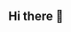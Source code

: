 ## Hi there 👋

<!--
**Noureenelazab/noureenelazab** is a ✨ _special_ ✨ repository because its `README.md` (this file) appears on your GitHub profile.

Here are some ideas to get you started:

- 🔭 I’m currently working on ...
- 🌱 I’m currently learning ...# Hi there! 👋 I'm Noureen Ahmed Bahgat

## 🎓 About Me
Software Engineering Student passionate about technology and continuous learning.

**Objective:** Motivated student seeking to improve tech skills and academic knowledge in dynamic work environment.

## 💻 Technical Skills

### Programming Languages
- 🐍 Python

### Frontend Development
- ⚛️ React.js
- 🌐 Web Development

### Operating Systems & Tools
- 🖥️ Windows
- 📊 Microsoft Office Suite

### Soft Skills
- 👥 Team Collaboration
- 🤝 Communication
- 📚 Continuous Learning

## 🎯 Current Focus
- 📖 Expanding knowledge in software engineering
- 💻 Building projects with React and Python
- 🚀 Improving problem-solving skills

## 📜 Certifications & Training
- 🏆 ITI Certificate Student
- 🌐 Summer Training in Web Development

## 📫 Let's Connect!
- 📧 Email: noureenel3zab@gmail.com
- 💼 Always open to collaboration and learning opportunities!


